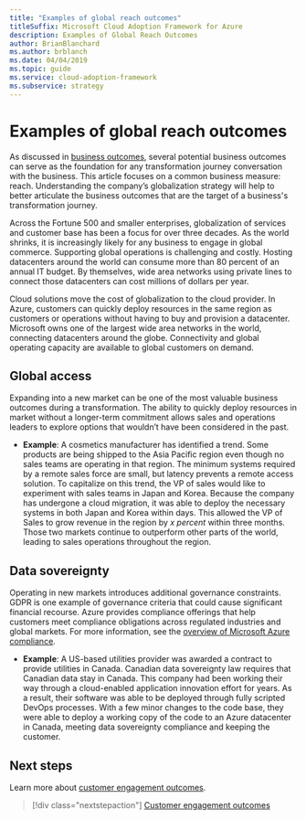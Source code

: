 ```yaml
---
title: "Examples of global reach outcomes"
titleSuffix: Microsoft Cloud Adoption Framework for Azure
description: Examples of Global Reach Outcomes
author: BrianBlanchard
ms.author: brblanch
ms.date: 04/04/2019
ms.topic: guide
ms.service: cloud-adoption-framework
ms.subservice: strategy
---
```


# Examples of global reach outcomes

As discussed in [business outcomes](index.md), several potential business outcomes can serve as the foundation for any transformation journey conversation with the business. This article focuses on a common business measure: reach. Understanding the company’s globalization strategy will help to better articulate the business outcomes that are the target of a business's transformation journey.

Across the Fortune 500 and smaller enterprises, globalization of services and customer base has been a focus for over three decades. As the world shrinks, it is increasingly likely for any business to engage in global commerce. Supporting global operations is challenging and costly. Hosting datacenters around the world can consume more than 80 percent of an annual IT budget. By themselves, wide area networks using private lines to connect those datacenters can cost millions of dollars per year.

Cloud solutions move the cost of globalization to the cloud provider. In Azure, customers can quickly deploy resources in the same region as customers or operations without having to buy and provision a datacenter. Microsoft owns one of the largest wide area networks in the world, connecting datacenters around the globe. Connectivity and global operating capacity are available to global customers on demand.

## Global access

Expanding into a new market can be one of the most valuable business outcomes during a transformation. The ability to quickly deploy resources in market without a longer-term commitment allows sales and operations leaders to explore options that wouldn’t have been considered in the past.

- **Example**: A cosmetics manufacturer has identified a trend. Some products are being shipped to the Asia Pacific region even though no sales teams are operating in that region. The minimum systems required by a remote sales force are small, but latency prevents a remote access solution. To capitalize on this trend, the VP of sales would like to experiment with sales teams in Japan and Korea. Because the company has undergone a cloud migration, it was able to deploy the necessary systems in both Japan and Korea within days. This allowed the VP of Sales to grow revenue in the region by _x percent_ within three months. Those two markets continue to outperform other parts of the world, leading to sales operations throughout the region.

## Data sovereignty

Operating in new markets introduces additional governance constraints. GDPR is one example of governance criteria that could cause significant financial recourse. Azure provides compliance offerings that help customers meet compliance obligations across regulated industries and global markets. For more information, see the [overview of Microsoft Azure compliance](https://aka.ms/AzureCompliance).

- **Example**: A US-based utilities provider was awarded a contract to provide utilities in Canada. Canadian data sovereignty law requires that Canadian data stay in Canada. This company had been working their way through a cloud-enabled application innovation effort for years. As a result, their software was able to be deployed through fully scripted DevOps processes. With a few minor changes to the code base, they were able to deploy a working copy of the code to an Azure datacenter in Canada, meeting data sovereignty compliance and keeping the customer.

## Next steps

Learn more about [customer engagement outcomes](./engagement-outcomes.md).

> [!div class="nextstepaction"]
> [Customer engagement outcomes](./engagement-outcomes.md)
